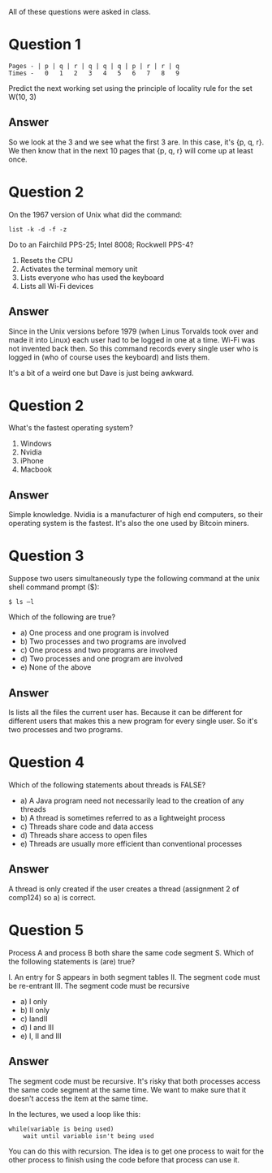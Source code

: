 All of these questions were asked in class.

# Question 1


```
Pages - | p | q | r | q | q | q | p | r | r | q
Times -   0   1   2   3   4   5   6   7   8   9
```
Predict the next working set using the principle of locality rule for the set W(10, 3)

## Answer

So we look at the 3 and we see what the first 3 are. In this case, it's {p, q, r}. We then know that in the next 10 pages that {p, q, r} will come up at least once.


# Question 2

On the 1967 version of Unix what did the command:

```
list -k -d -f -z
```

Do to an Fairchild PPS-25; Intel 8008; Rockwell PPS-4?

1. Resets the CPU
2. Activates the terminal memory unit
3. Lists everyone who has used the keyboard
4. Lists all Wi-Fi devices

## Answer

Since in the Unix versions before 1979 (when Linus Torvalds took over and made it into Linux) each user had to be logged in one at a time. Wi-Fi was not invented back then. So this command records every single user who is logged in (who of course uses the keyboard) and lists them.

It's a bit of a weird one but Dave is just being awkward.

# Question 2

What's the fastest operating system?

1. Windows
2. Nvidia
3. iPhone
4. Macbook

## Answer

Simple knowledge. Nvidia is a manufacturer of high end computers, so their operating system is the fastest. It's also the one used by Bitcoin miners.


# Question 3

Suppose two users simultaneously type the following 
command at the unix shell command prompt ($): 

```
$ ls –l
```

Which of the following are true?

* a) One process and one program is involved
* b) Two processes and two programs are involved
* c) One process and two programs are involved
* d) Two processes and one program are involved
* e) None of the above

## Answer

ls lists all the files the current user has. Because it can be different for different users that makes this a new program for every single user. So it's two processes and two programs.

# Question 4

Which of the following statements about threads is FALSE?

* a) A Java program need not necessarily lead to the creation of any threads
* b) A thread is sometimes referred to as a lightweight process
* c) Threads share code and data access
* d) Threads share access to open files
* e) Threads are usually more efficient than conventional processes

## Answer

A thread is only created if the user creates a thread (assignment 2 of comp124) so a) is correct.

# Question 5

Process A and process B both share the same code segment S. Which of the following statements is (are) true?

I.  An entry for S appears in both segment tables
II.  The segment code must be re-entrant
III.  The segment code must be recursive

* a) I only
* b) II only
* c) IandII
* d) I and III
* e) I, II and III

## Answer

The segment code must be recursive. It's risky that both processes access the same code segment at the same time. We want to make sure that it doesn't access the item at the same time.

In the lectures, we used a loop like this:

```
while(variable is being used)
    wait until variable isn't being used
```

You can do this with recursion. The idea is to get one process to wait for the other process to finish using the code before that process can use it.

